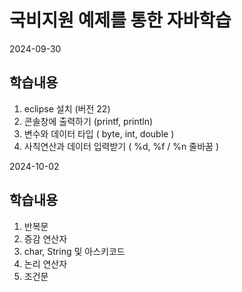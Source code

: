 # 국비지원 예제를 통한 자바학습

2024-09-30

## 학습내용
1. eclipse 설치 (버전 22)
2. 콘솔창에 출력하기 (printf, println)
3. 변수와 데이터 타입 ( byte, int, double )
4. 사칙연산과 데이터 입력받기 ( %d, %f / %n 줄바꿈 )

2024-10-02

## 학습내용
1. 반복문
2. 증감 연산자
3. char, String 및 아스키코드
4. 논리 연산자
5. 조건문
